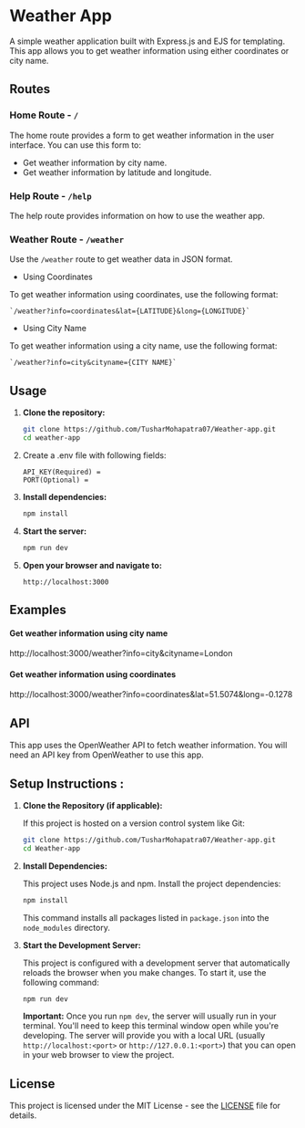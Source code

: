 # Weather App

A simple weather application built with Express.js and EJS for templating. This app allows you to get weather information using either coordinates or city name.

## Routes

### Home Route - `/`

The home route provides a form to get weather information in the user interface. You can use this form to:

- Get weather information by city name.
- Get weather information by latitude and longitude.

### Help Route - `/help`

The help route provides information on how to use the weather app.

### Weather Route - `/weather`

Use the `/weather` route to get weather data in JSON format.

- Using Coordinates

To get weather information using coordinates, use the following format:

    `/weather?info=coordinates&lat={LATITUDE}&long={LONGITUDE}`

- Using City Name

To get weather information using a city name, use the following format:

    `/weather?info=city&cityname={CITY NAME}`

## Usage

1.  **Clone the repository:**

    ```sh
    git clone https://github.com/TusharMohapatra07/Weather-app.git
    cd weather-app
    ```

2.  Create a .env file with following fields:

    ```
    API_KEY(Required) =
    PORT(Optional) =
    ```

3.  **Install dependencies:**

    ```sh
    npm install
    ```

4.  **Start the server:**

    ```sh
    npm run dev
    ```

5.  **Open your browser and navigate to:**

    ```
    http://localhost:3000
    ```

## Examples

#### Get weather information using city name

http://localhost:3000/weather?info=city&cityname=London

#### Get weather information using coordinates

http://localhost:3000/weather?info=coordinates&lat=51.5074&long=-0.1278

## API

This app uses the OpenWeather API to fetch weather information. You will need an API key from OpenWeather to use this app.

## Setup Instructions :

1.  **Clone the Repository (if applicable):**

    If this project is hosted on a version control system like Git:

    ```bash
    git clone https://github.com/TusharMohapatra07/Weather-app.git
    cd Weather-app
    ```

2.  **Install Dependencies:**

    This project uses Node.js and npm. Install the project dependencies:

    ```bash
    npm install
    ```

    This command installs all packages listed in `package.json` into the `node_modules` directory.

3.  **Start the Development Server:**

    This project is configured with a development server that automatically reloads the browser when you make changes. To start it, use the following command:

    ```bash
    npm run dev
    ```

    **Important:** Once you run `npm dev`, the server will usually run in your terminal. You'll need to keep this terminal window open while you're developing. The server will provide you with a local URL (usually `http://localhost:<port>` or `http://127.0.0.1:<port>`) that you can open in your web browser to view the project.

## License

This project is licensed under the MIT License - see the [LICENSE](LICENSE) file for details.
